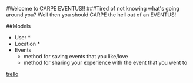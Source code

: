 #Welcome to CARPE EVENTUS!!
###Tired of not knowing what's going around you?
Well then you should CARPE the hell out of an EVENTUS!


##Models
- User
  * 
- Location
  * 
- Events
  * method for saving events that you like/love
  * method for sharing your experience with the event that you went to

[trello](https://trello.com/b/dH8S6Zou/eventbriter)

